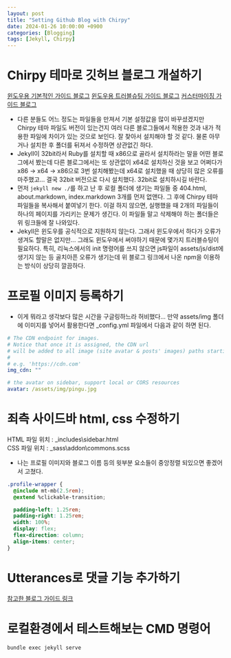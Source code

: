 ```yaml
---
layout: post
title: "Setting Github Blog with Chirpy"
date: 2024-01-26 10:00:00 +0900
categories: [Blogging]
tags: [Jekyll, Chirpy]
---
```


# Chirpy 테마로 깃허브 블로그 개설하기

[윈도우용 기본적인 가이드 블로그](<https://devpro.kr/posts/Github-%EB%B8%94%EB%A1%9C%EA%B7%B8-%EB%A7%8C%EB%93%A4%EA%B8%B0-(1)/>)
[윈도우용 트러블슈팅 가이드 블로그](https://ree31206.tistory.com/entry/github-pages-%EB%B8%94%EB%A1%9C%EA%B7%B8-%EB%A7%8C%EB%93%A4%EA%B8%B0-%ED%85%8C%EB%A7%88-%EC%A0%81%EC%9A%A9%ED%95%98%EA%B8%B0Chirpy)
[커스터마이징 가이드 블로그](https://www.irgroup.org/posts/jekyll-chirpy/)

- 다른 분들도 어느 정도는 파일들을 만져서 기본 설정값을 많이 바꾸셨겠지만 Chirpy 테마 파일도 버전이 있는건지 여러 다른 블로그들에서 적용한 것과 내가 적용한 파일에 차이가 있는 것으로 보인다. 잘 찾아서 설치해야 할 것 같다. 물론 아무거나 설치한 후 폴더를 뒤져서 수정하면 상관없긴 하다.
- Jekyll이 32bit라서 Ruby를 설치할 때 x86으로 골라서 설치하라는 말을 어떤 블로그에서 봤는데 다른 블로그에서는 또 상관없이 x64로 설치하신 것을 보고 어쩌다가 x86 → x64 → x86으로 3번 설치해봤는데 x64로 설치했을 때 상당히 많은 오류를 마주했고... 결국 32bit 버전으로 다시 설치했다. 32bit로 설치하시길 바란다.
- 먼저 `jekyll new ./`를 하고 난 후 로컬 폴더에 생기는 파일들 중 404.html, about.markdown, index.markdown 3개를 먼저 없앤다. 그 후에 Chirpy 테마 파일들을 복사해서 붙여넣기 한다. 이걸 하지 않으면, 실행했을 때 2개의 파일들이 하나의 페이지를 가리키는 문제가 생긴다. 이 파일들 말고 삭제해야 하는 폴더들은 위 링크들에 잘 나와있다.
- Jekyll은 윈도우를 공식적으로 지원하지 않는다. 그래서 윈도우에서 하다가 오류가 생겨도 할말은 없지만... 그래도 윈도우에서 써야하기 때문에 몇가지 트러블슈팅이 필요하다. 특히, 리눅스에서의 init 명령어를 쓰지 않으면 js파일이 assets/js/dist에 생기지 않는 등 골치아픈 오류가 생기는데 위 블로그 링크에서 나온 npm을 이용하는 방식이 상당히 깔끔하다.

# 프로필 이미지 등록하기

- 이게 뭐라고 생각보다 많은 시간을 구글링하느라 허비했다... 만약 assets/img 폴더에 이미지를 넣어서 활용한다면 \_config.yml 파일에서 다음과 같이 하면 된다.

```yml
# The CDN endpoint for images.
# Notice that once it is assigned, the CDN url
# will be added to all image (site avatar & posts' images) paths starting with '/'
#
# e.g. 'https://cdn.com'
img_cdn: ""

# the avatar on sidebar, support local or CORS resources
avatar: /assets/img/pingu.jpg
```

# 죄측 사이드바 html, css 수정하기

HTML 파일 위치 : \_includes\sidebar.html  
CSS 파일 위치 : \_sass\addon\commons.scss

- 나는 프로필 이미지와 블로그 이름 등의 윗부분 요소들이 중앙정렬 되있으면 좋겠어서 고쳤다.

```css
.profile-wrapper {
  @include mt-mb(2.5rem);
  @extend %clickable-transition;

  padding-left: 1.25rem;
  padding-right: 1.25rem;
  width: 100%;
  display: flex;
  flex-direction: column;
  align-items: center;
}
```

# Utterances로 댓글 기능 추가하기

[참고한 블로그 가이드 링크](https://www.irgroup.org/posts/utternace-comments-system/)

# 로컬환경에서 테스트해보는 CMD 명령어

```bash
bundle exec jekyll serve
```
